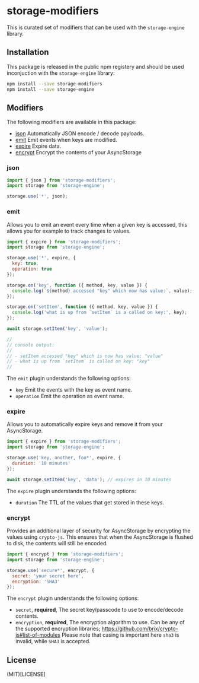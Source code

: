 # storage-modifiers

This is curated set of modifiers that can be used with the `storage-engine`
library.

## Installation

This package is released in the public npm registery and should be used
inconjuction with the `storage-engine` library:

```sh
npm install --save storage-modifiers
npm install --save storage-engine
```

## Modifiers

The following modifiers are available in this package:

- [json](#json) Automatically JSON encode / decode payloads.
- [emit](#emit) Emit events when keys are modified.
- [expire](#expire) Expire data.
- [encrypt](#encrypt) Encrypt the contents of your AsyncStorage

### json

```js
import { json } from 'storage-modifiers';
import storage from 'storage-engine';

storage.use('*', json);
```

### emit

Allows you to emit an event every time when a given key is accessed, this allows
you for example to track changes to values.

```js
import { expire } from 'storage-modifiers';
import storage from 'storage-engine';

storage.use('*', expire, {
  key: true,
  operation: true
});

storage.on('key', function ({ method, key, value }) {
  console.log(`${method} accessed "key" which now has value:`, value);
});

storage.on('setItem', function ({ method, key, value }) {
  console.log('what is up from `setItem` is a called on key:', key);
});

await storage.setItem('key', 'value');

//
// console output:
//
// - setItem accessed "key" which is now has value: "value"
// - what is up from `setItem` is called on key: "key"
//
```

The `emit` plugin understands the following options:

- `key` Emit the events with the key as event name.
- `operation` Emit the operation as event name.

### expire

Allows you to automatically expire keys and remove it from your AsyncStorage.

```js
import { expire } from 'storage-modifiers';
import storage from 'storage-engine';

storage.use('key, another, foo*', expire, {
  duration: '10 minutes'
});

await storage.setItem('key', 'data'); // expires in 10 minutes
```

The `expire` plugin understands the following options:

- `duration` The TTL of the values that get stored in these keys.

### encrypt

Provides an additional layer of security for AsyncStorage by encrypting the
values using `crypto-js`. This ensures that when the AsyncStorage is flushed
to disk, the contents will still be encoded.

```js
import { encrypt } from 'storage-modifiers';
import storage from 'storage-engine';

storage.use('secure*', encrypt, {
  secret: 'your secret here',
  encryption: 'SHA3'
});
```

The `encrypt` plugin understands the following options:

- `secret`, **required**, The secret key/passcode to use to encode/decode contents.
- `encryption`, **required**, The encryption algorithm to use. Can be any of the
  supported encryption libraries; https://github.com/brix/crypto-js#list-of-modules
  Please note that casing is important here `sha3` is invalid, while `SHA3` is
  accepted.

## License

(MIT)[LICENSE]
